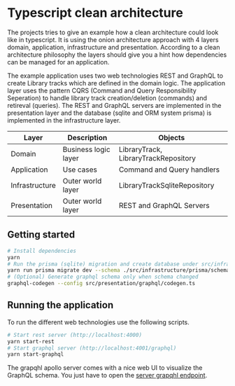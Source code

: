 # Typescript clean architecture

The projects tries to give an example how a clean architecture could look like in typescript. It is using the onion architecture approach with 4 layers domain, application, infrastructure and presentation. According to a clean architecture philosophy the layers should give you a hint how dependencies can be managed for an application.

The example application uses two web technologies REST and GraphQL to create Library tracks which are defined in the domain logic. The application layer uses the pattern CQRS (Command and Query Responsibility Seperation) to handle library track creation/deletion (commands) and retireval (queries). The REST and GraphQL servers are implemented in the presentation layer and the database (sqlite and ORM system prisma) is implemented in the infrastructure layer.

| Layer          | Description          | Objects                              |
| -------------- | -------------------- | ------------------------------------ |
| Domain         | Business logic layer | LibraryTrack, LibraryTrackRepository |
| Application    | Use cases            | Command and Query handlers           |
| Infrastructure | Outer world layer    | LibraryTrackSqliteRepository         |
| Presentation   | Outer world layer    | REST and GraphQL Servers             |

## Getting started

```bash
# Install dependencies
yarn
# Run the prisma (sqlite) migration and create database under src/infrastructure/prisma
yarn run prisma migrate dev --schema ./src/infrastructure/prisma/schema.prisma
# (Optional) Generate graphql schema only when schema changed
graphql-codegen --config src/presentation/graphql/codegen.ts
```

## Running the application

To run the different web technologies use the following scripts.

```bash
# Start rest server (http://localhost:4000)
yarn start-rest
# Start graphql server (http://localhost:4001/graphql)
yarn start-graphql
```

The grapqhl apollo server comes with a nice web UI to visualize the GraphQL schema. You just have to open the [server grapqhl endpoint](http://localhost:4001/graphql).
